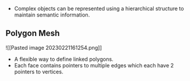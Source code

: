 * Complex objects can be represented using a hierarchical structure to maintain semantic information.

## Polygon Mesh
![[Pasted image 20230221161254.png]]
* A flexible way to define linked polygons.
* Each face contains pointers to multiple edges which each have 2 pointers to vertices.